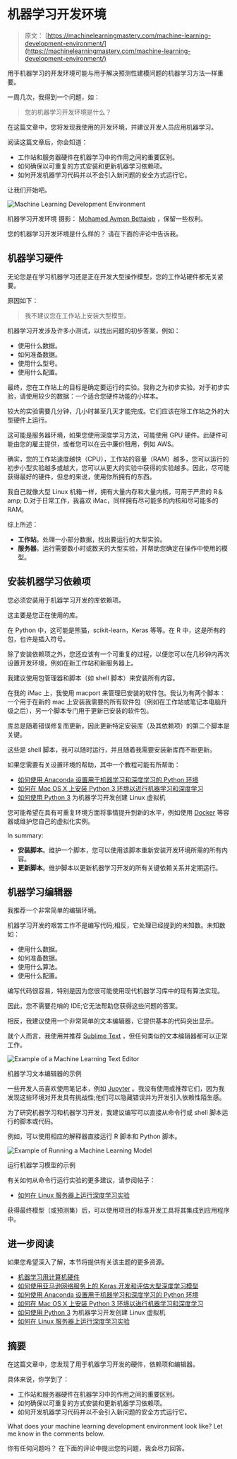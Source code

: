 # 机器学习开发环境

> 原文： [https://machinelearningmastery.com/machine-learning-development-environment/](https://machinelearningmastery.com/machine-learning-development-environment/)

用于机器学习的开发环境可能与用于解决预测性建模问题的机器学习方法一样重要。

一周几次，我得到一个问题，如：

> 您的机器学习开发环境是什么？

在这篇文章中，您将发现我使用的开发环境，并建议开发人员应用机器学习。

阅读这篇文章后，你会知道：

*   工作站和服务器硬件在机器学习中的作用之间的重要区别。
*   如何确保以可重复的方式安装和更新机器学习依赖项。
*   如何开发机器学习代码并以不会引入新问题的安全方式运行它。

让我们开始吧。

![Machine Learning Development Environment](img/18708d8a29f74d9357942024558dcd95.jpg)

机器学习开发环境
摄影： [Mohamed Aymen Bettaieb](https://www.flickr.com/photos/130799750@N03/16169265087/) ，保留一些权利。

您的机器学习开发环境是什么样的？
请在下面的评论中告诉我。

## 机器学习硬件

无论您是在学习机器学习还是正在开发大型操作模型，您的工作站硬件都无关紧要。

原因如下：

> 我不建议您在工作站上安装大型模型。

机器学习开发涉及许多小测试，以找出问题的初步答案，例如：

*   使用什么数据。
*   如何准备数据。
*   使用什么型号。
*   使用什么配置。

最终，您在工作站上的目标是确定要运行的实验。我称之为初步实验。对于初步实验，请使用较少的数据：一个适合您硬件功能的小样本。

较大的实验需要几分钟，几小时甚至几天才能完成。它们应该在除工作站之外的大型硬件上运行。

这可能是服务器环境，如果您使用深度学习方法，可能使用 GPU 硬件。此硬件可能由您的雇主提供，或者您可以在云中廉价租用，例如 AWS。

确实，您的工作站速度越快（CPU），工作站的容量（RAM）越多，您可以运行的初步小型实验越多或越大，您可以从更大的实验中获得的实验越多。因此，尽可能获得最好的硬件，但总的来说，使用你所拥有的东西。

我自己就像大型 Linux 机箱一样，拥有大量内存和大量内核，可用于严肃的 R＆amp; D.对于日常工作，我喜欢 iMac，同样拥有尽可能多的内核和尽可能多的 RAM。

综上所述：

*   **工作站**。处理一小部分数据，找出要运行的大型实验。
*   **服务器**。运行需要数小时或数天的大型实验，并帮助您确定在操作中使用的模型。

## 安装机器学习依赖项

您必须安装用于机器学习开发的库依赖项。

这主要是您正在使用的库。

在 Python 中，这可能是熊猫，scikit-learn，Keras 等等。在 R 中，这是所有的包，也许是插入符号。

除了安装依赖项之外，您还应该有一个可重复的过程，以便您可以在几秒钟内再次设置开发环境，例如在新工作站和新服务器上。

我建议使用包管理器和脚本（如 shell 脚本）来安装所有内容。

在我的 iMac 上，我使用 macport 来管理已安装的软件包。我认为有两个脚本：一个用于在新的 mac 上安装我需要的所有软件包（例如在工作站或笔记本电脑升级之后），另一个脚本专门用于更新已安装的软件包。

库总是随着错误修复而更新，因此更新特定安装库（及其依赖项）的第二个脚本是关键。

这些是 shell 脚本，我可以随时运行，并且随着我需要安装新库而不断更新。

如果您需要有关设置环境的帮助，其中一个教程可能有所帮助：

*   [如何使用 Anaconda 设置用于机器学习和深度学习的 Python 环境](https://machinelearningmastery.com/setup-python-environment-machine-learning-deep-learning-anaconda/)
*   [如何在 Mac OS X 上安装 Python 3 环境以进行机器学习和深度学习](https://machinelearningmastery.com/install-python-3-environment-mac-os-x-machine-learning-deep-learning/)
*   [如何使用 Python 3](https://machinelearningmastery.com/linux-virtual-machine-machine-learning-development-python-3/) 为机器学习开发创建 Linux 虚拟机

您可能希望在具有可重复环境方面将事情提升到新的水平，例如使用 [Docker](https://www.docker.com/) 等容器或维护您自己的虚拟化实例。

In summary:

*   **安装脚本**。维护一个脚本，您可以使用该脚本重新安装开发环境所需的所有内容。
*   **更新脚本**。维护脚本以更新机器学习开发的所有关键依赖关系并定期运行。

## 机器学习编辑器

我推荐一个非常简单的编辑环境。

机器学习开发的艰苦工作不是编写代码;相反，它处理已经提到的未知数。未知数如：

*   使用什么数据。
*   如何准备数据。
*   使用什么算法。
*   使用什么配置。

编写代码很容易，特别是因为您很可能使用现代机器学习库中的现有算法实现。

因此，您不需要花哨的 IDE;它无法帮助您获得这些问题的答案。

相反，我建议使用一个非常简单的文本编辑器，它提供基本的代码突出显示。

就个人而言，我使用并推荐 [Sublime Text](https://www.sublimetext.com/) ，但任何类似的文本编辑器都可以正常工作。

![Example of a Machine Learning Text Editor](img/d7e67eb116b49974d54495cce7ef951e.jpg)

机器学习文本编辑器的示例

一些开发人员喜欢使用笔记本，例如 [Jupyter](http://jupyter.org/index.html) 。我没有使用或推荐它们，因为我发现这些环境对开发具有挑战性;他们可以隐藏错误并为开发引入依赖性陌生感。

为了研究机器学习和机器学习开发，我建议编写可以直接从命令行或 shell 脚本运行的脚本或代码。

例如，可以使用相应的解释器直接运行 R 脚本和 Python 脚本。

![Example of Running a Machine Learning Model](img/edc337627c242fffba81b84ec2545d4d.jpg)

运行机器学习模型的示例

有关如何从命令行运行实验的更多建议，请参阅帖子：

*   [如何在 Linux 服务器上运行深度学习实验](https://machinelearningmastery.com/run-deep-learning-experiments-linux-server/)

获得最终模型（或预测集）后，可以使用项目的标准开发工具将其集成到应用程序中。

## 进一步阅读

如果您希望深入了解，本节将提供有关该主题的更多资源。

*   [机器学习用计算机硬件](https://machinelearningmastery.com/computer-hardware-for-machine-learning/)
*   [如何使用亚马逊网络服务上的 Keras 开发和评估大型深度学习模型](https://machinelearningmastery.com/develop-evaluate-large-deep-learning-models-keras-amazon-web-services/)
*   [如何使用 Anaconda 设置用于机器学习和深度学习的 Python 环境](https://machinelearningmastery.com/setup-python-environment-machine-learning-deep-learning-anaconda/)
*   [如何在 Mac OS X 上安装 Python 3 环境以进行机器学习和深度学习](https://machinelearningmastery.com/install-python-3-environment-mac-os-x-machine-learning-deep-learning/)
*   [如何使用 Python 3](https://machinelearningmastery.com/linux-virtual-machine-machine-learning-development-python-3/) 为机器学习开发创建 Linux 虚拟机
*   [如何在 Linux 服务器上运行深度学习实验](https://machinelearningmastery.com/run-deep-learning-experiments-linux-server/)

## 摘要

在这篇文章中，您发现了用于机器学习开发的硬件，依赖项和编辑器。

具体来说，你学到了：

*   工作站和服务器硬件在机器学习中的作用之间的重要区别。
*   如何确保以可重复的方式安装和更新机器学习依赖项。
*   如何开发机器学习代码并以不会引入新问题的安全方式运行它。

What does your machine learning development environment look like?
Let me know in the comments below.

你有任何问题吗？
在下面的评论中提出您的问题，我会尽力回答。